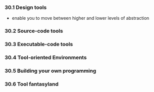 ### 30.1 Design tools
* enable you to move between higher and lower levels of abstraction


### 30.2 Source-code tools



### 30.3 Executable-code tools



### 30.4 Tool-oriented Environments



### 30.5 Building your own programming



### 30.6 Tool fantasyland